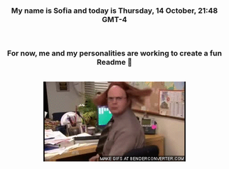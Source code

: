


<div align="center">
<h3 >My name is Sofia and today is Thursday, 14 October, 21:48 GMT-4</h3><br>
<h3 >For now, me and my personalities are working to create a fun Readme 👋
</h3><br>
<img src='img/dwight.gif' alt='working...'/>
</div>

